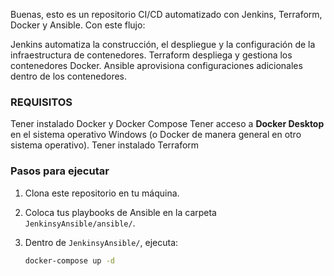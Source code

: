 Buenas, esto es un repositorio CI/CD automatizado con Jenkins, Terraform, Docker y Ansible.
Con este flujo:

Jenkins automatiza la construcción, el despliegue y la configuración de la infraestructura de contenedores.
Terraform despliega y gestiona los contenedores Docker.
Ansible aprovisiona configuraciones adicionales dentro de los contenedores.

### REQUISITOS
Tener instalado Docker y Docker Compose
Tener acceso a **Docker Desktop** en el sistema operativo Windows (o Docker de manera general en otro sistema operativo).
Tener instalado Terraform

### Pasos para ejecutar

1. Clona este repositorio en tu máquina.
2. Coloca tus playbooks de Ansible en la carpeta `JenkinsyAnsible/ansible/`.
3. Dentro de `JenkinsyAnsible/`, ejecuta:

   ```bash
   docker-compose up -d